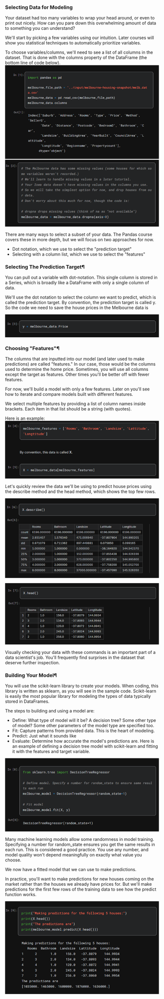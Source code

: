 ### Selecting Data for Modeling
Your dataset had too many variables to wrap your head around, or even to print out nicely. How can you pare down this overwhelming amount of data to something you can understand?

We'll start by picking a few variables using our intuition. Later courses will show you statistical techniques to automatically prioritize variables.

To choose variables/columns, we'll need to see a list of all columns in the dataset. That is done with the columns property of the DataFrame (the bottom line of code below).
![](../images/image_2025-01-07_194430613.png)
![](../images/image_2025-01-07_194803686.png)

There are many ways to select a subset of your data. The Pandas course covers these in more depth, but we will focus on two approaches for now.

* Dot notation, which we use to select the "prediction target"
* Selecting with a column list, which we use to select the "features"

### Selecting The Prediction Target¶
You can pull out a variable with dot-notation. This single column is stored in a Series, which is broadly like a DataFrame with only a single column of data.

We'll use the dot notation to select the column we want to predict, which is called the prediction target. By convention, the prediction target is called y. So the code we need to save the house prices in the Melbourne data is

![](../images/image_2025-01-07_194951233.png)

### Choosing "Features"¶
The columns that are inputted into our model (and later used to make predictions) are called "features." In our case, those would be the columns used to determine the home price. Sometimes, you will use all columns except the target as features. Other times you'll be better off with fewer features.

For now, we'll build a model with only a few features. Later on you'll see how to iterate and compare models built with different features.

We select multiple features by providing a list of column names inside brackets. Each item in that list should be a string (with quotes).

Here is an example:
![](../images/image_2025-01-07_195131776.png)

Let's quickly review the data we'll be using to predict house prices using the describe method and the head method, which shows the top few rows.

![](../images/image_2025-01-07_195239026.png)

![](../images/image_2025-01-07_195326187.png)

Visually checking your data with these commands is an important part of a data scientist's job. You'll frequently find surprises in the dataset that deserve further inspection.

### Building Your Model¶
You will use the scikit-learn library to create your models. When coding, this library is written as sklearn, as you will see in the sample code. Scikit-learn is easily the most popular library for modeling the types of data typically stored in DataFrames.

The steps to building and using a model are:

* Define: What type of model will it be? A decision tree? Some other type of model? Some other parameters of the model type are specified too.
* Fit: Capture patterns from provided data. This is the heart of modeling.
* Predict: Just what it sounds like
* Evaluate: Determine how accurate the model's predictions are.
Here is an example of defining a decision tree model with scikit-learn and fitting it with the features and target variable.

![](../images/image_2025-01-07_195448182.png)

Many machine learning models allow some randomness in model training. Specifying a number for random_state ensures you get the same results in each run. This is considered a good practice. You use any number, and model quality won't depend meaningfully on exactly what value you choose.

We now have a fitted model that we can use to make predictions.

In practice, you'll want to make predictions for new houses coming on the market rather than the houses we already have prices for. But we'll make predictions for the first few rows of the training data to see how the predict function works.

![](../images/image_2025-01-07_195546318.png)
